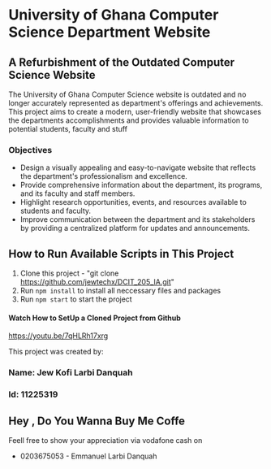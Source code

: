 # University of Ghana Computer Science Department Website

## A Refurbishment of the Outdated Computer Science Website

The University of Ghana Computer Science website is outdated and no longer accurately represented as department's offerings and achievements.
This project aims to create a modern, user-friendly website  that showcases the departments accomplishments and provides valuable information to potential students,
faculty and stuff

### Objectives
* Design a visually appealing and easy-to-navigate website that reflects the department's professionalism and excellence.
* Provide comprehensive information about the department, its programs, and its faculty and staff members.
* Highlight research opportunities, events, and resources available to students and faculty.
* Improve communication between the department and its stakeholders by providing a centralized platform for updates and announcements.


## How to Run Available Scripts in This Project
1. Clone this project - "git clone https://github.com/jewtechx/DCIT_205_IA.git"
2. Run `npm install` to install all neccessary files and packages
3. Run `npm start` to start the project

#### Watch How to SetUp a Cloned Project from Github
https://youtu.be/7qHLRh17xrg

This project was created by:
### Name: Jew Kofi Larbi Danquah
### Id: 11225319

## Hey , Do You Wanna Buy Me Coffe
Feell free to show your appreciation via vodafone cash on 
* 0203675053 - Emmanuel Larbi Danquah


